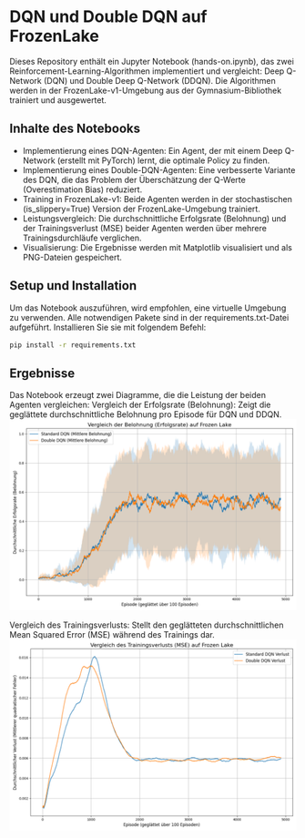 # DQN und Double DQN auf FrozenLake

Dieses Repository enthält ein Jupyter Notebook (hands-on.ipynb), das zwei Reinforcement-Learning-Algorithmen implementiert und vergleicht: Deep Q-Network (DQN) und Double Deep Q-Network (DDQN). Die Algorithmen werden in der FrozenLake-v1-Umgebung aus der Gymnasium-Bibliothek trainiert und ausgewertet.

## Inhalte des Notebooks

- Implementierung eines DQN-Agenten: Ein Agent, der mit einem Deep Q-Network (erstellt mit PyTorch) lernt, die optimale Policy zu finden.
- Implementierung eines Double-DQN-Agenten: Eine verbesserte Variante des DQN, die das Problem der Überschätzung der Q-Werte (Overestimation Bias) reduziert.
- Training in FrozenLake-v1: Beide Agenten werden in der stochastischen (is_slippery=True) Version der FrozenLake-Umgebung trainiert.
- Leistungsvergleich: Die durchschnittliche Erfolgsrate (Belohnung) und der Trainingsverlust (MSE) beider Agenten werden über mehrere Trainingsdurchläufe verglichen.
- Visualisierung: Die Ergebnisse werden mit Matplotlib visualisiert und als PNG-Dateien gespeichert.

## Setup und Installation

Um das Notebook auszuführen, wird empfohlen, eine virtuelle Umgebung zu verwenden. Alle notwendigen Pakete sind in der requirements.txt-Datei aufgeführt. Installieren Sie sie mit folgendem Befehl:

```bash
pip install -r requirements.txt
```

## Ergebnisse

Das Notebook erzeugt zwei Diagramme, die die Leistung der beiden Agenten vergleichen:
Vergleich der Erfolgsrate (Belohnung): Zeigt die geglättete durchschnittliche Belohnung pro Episode für DQN und DDQN.
![alt text](dqn_reward_comparison_frozenlake.png)

Vergleich des Trainingsverlusts: Stellt den geglätteten durchschnittlichen Mean Squared Error (MSE) während des Trainings dar.
![alt text](dqn_loss_comparison_frozenlake.png)
